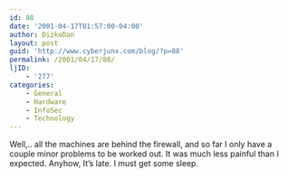 ```yaml
---
id: 88
date: '2001-04-17T01:57:00-04:00'
author: DizkoDan
layout: post
guid: 'http://www.cyberjunx.com/blog/?p=88'
permalink: /2001/04/17/88/
ljID:
    - '277'
categories:
    - General
    - Hardware
    - InfoSec
    - Technology
---
```


Well,.. all the machines are behind the firewall, and so far I only have a couple minor problems to be worked out. It was much less painful than I expected. Anyhow, It’s late. I must get some sleep.